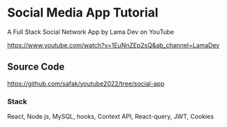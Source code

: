 # Social Media App Tutorial

A Full Stack Social Network App by Lama Dev on YouTube  

<https://www.youtube.com/watch?v=1EuNnZEp2sQ&ab_channel=LamaDev>

## Source Code

<https://github.com/safak/youtube2022/tree/social-app>

### Stack

 React, Node.js, MySQL, hooks, Context API, React-query, JWT, Cookies
